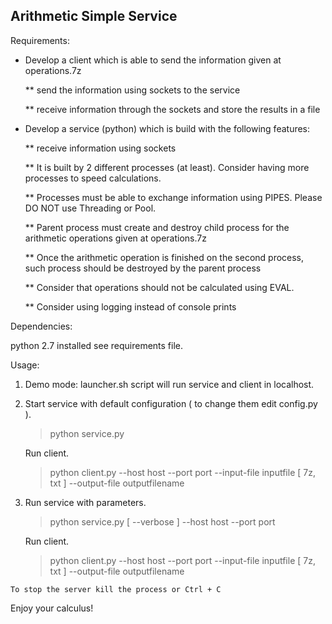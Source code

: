 Arithmetic Simple Service
---------------------------------------------------------------------------------

Requirements:

* Develop a client which is able to send the information given at operations.7z

    ** send the information using sockets to the service

    ** receive information through the sockets and store the results in a file

* Develop a service (python) which is build with the following features:

    ** receive information using sockets

    ** It is built by 2 different processes (at least). Consider having more processes to speed calculations.

    ** Processes must be able to exchange information using PIPES. Please DO NOT use Threading or Pool.

    ** Parent process must create and destroy child process for the arithmetic operations given at operations.7z

    ** Once the arithmetic operation is finished on the second process, such process should be destroyed by the parent process

    ** Consider that operations should not be calculated using EVAL.

    ** Consider using logging instead of console prints

Dependencies:

   python 2.7 installed
   see requirements file.

Usage:

   1) Demo mode: launcher.sh script will run service and client in localhost.

   2) Start service with default configuration ( to change them edit config.py ).

         > python service.py

      Run client.

         > python client.py --host host --port port --input-file inputfile [ 7z, txt ] --output-file outputfilename

   3) Run service with parameters.

         >  python service.py [ --verbose ] --host host --port port

      Run client.

         > python client.py --host host --port port --input-file inputfile [ 7z, txt ] --output-file outputfilename

    To stop the server kill the process or Ctrl + C

 Enjoy your calculus!







